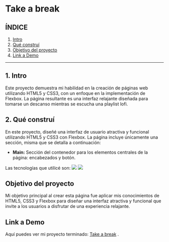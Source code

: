 # Take a break

## **ÍNDICE**

1. [Intro](#)
2. [Qué construí](#)
3. [Objetivo del proyecto](#)
4. [Link a Demo](#)

****

## 1. Intro
Este proyecto demuestra mi habilidad en la creación de páginas web utilizando HTML5 y CSS3, con un enfoque en la implementación de Flexbox. La página resultante es una interfaz relajante diseñada para tomarse un descanso mientras se escucha una playlist lofi.

## 2. Qué construí
En este proyecto, diseñé una interfaz de usuario atractiva y funcional utilizando HTML5 y CSS3 con Flexbox. 
La página incluye únicamente una sección, misma que se detalla a continuación:

* **Main:** Sección del contenedor para los elementos centrales de la página: encabezados y botón.

Las tecnologías que utilicé son:
<img src="https://img.shields.io/badge/HTML5-E34F26?style=for-the-badge&logo=html5&logoColor=white" />
<img src="https://img.shields.io/badge/CSS3-1572B6?style=for-the-badge&logo=css3&logoColor=white" />

## Objetivo del proyecto
Mi objetivo principal al crear esta página fue aplicar mis conocimientos de HTML5, CSS3 y Flexbox para diseñar una interfaz atractiva y funcional que invite a los usuarios a disfrutar de una experiencia relajante.

## Link a Demo
Aquí puedes ver mi proyecto terminado: [Take a break](https://flexbox-wine.vercel.app/) .
